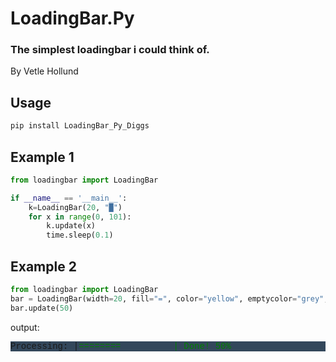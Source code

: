 # LoadingBar.Py
### The simplest loadingbar i could think of.
By Vetle Hollund

## Usage


```python
pip install LoadingBar_Py_Diggs
```

## Example 1
```python
from loadingbar import LoadingBar

if __name__ == '__main__':
    k=LoadingBar(20, "█")
    for x in range(0, 101):
        k.update(x)
        time.sleep(0.1)
```

## Example 2
```python
from loadingbar import LoadingBar
bar = LoadingBar(width=20, fill="=", color="yellow", emptycolor="grey", start="Processing: |", end="| Done!")
bar.update(50)
```
output:
<div style="background-color:#000000; ">
<pre style="font-family: Courier; background-color:#33475b;">Processing: |<span style="color:green;">========<span>          | Done! 50% </pre>
<div>
